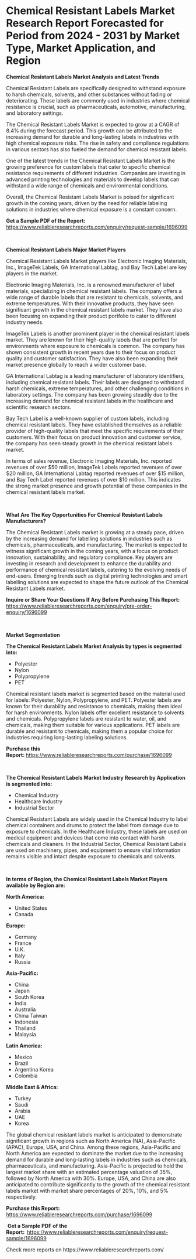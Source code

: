 <p><h1>Chemical Resistant Labels Market Research Report Forecasted for Period from 2024 -  2031 by Market Type, Market Application, and Region</h1></p><p><strong>Chemical Resistant Labels Market Analysis and Latest Trends</strong></p>
<p><p>Chemical Resistant Labels are specifically designed to withstand exposure to harsh chemicals, solvents, and other substances without fading or deteriorating. These labels are commonly used in industries where chemical resistance is crucial, such as pharmaceuticals, automotive, manufacturing, and laboratory settings.</p><p>The Chemical Resistant Labels Market is expected to grow at a CAGR of 8.4% during the forecast period. This growth can be attributed to the increasing demand for durable and long-lasting labels in industries with high chemical exposure risks. The rise in safety and compliance regulations in various sectors has also fueled the demand for chemical resistant labels.</p><p>One of the latest trends in the Chemical Resistant Labels Market is the growing preference for custom labels that cater to specific chemical resistance requirements of different industries. Companies are investing in advanced printing technologies and materials to develop labels that can withstand a wide range of chemicals and environmental conditions.</p><p>Overall, the Chemical Resistant Labels Market is poised for significant growth in the coming years, driven by the need for reliable labeling solutions in industries where chemical exposure is a constant concern.</p></p>
<p><strong>Get a Sample PDF of the Report:&nbsp;</strong> <a href="https://www.reliableresearchreports.com/enquiry/request-sample/1696099">https://www.reliableresearchreports.com/enquiry/request-sample/1696099</a></p>
<p>&nbsp;</p>
<p><strong>Chemical Resistant Labels Major Market Players</strong></p>
<p><p>Chemical Resistant Labels Market players like Electronic Imaging Materials, Inc., ImageTek Labels, GA International Labtag, and Bay Tech Label are key players in the market.</p><p>Electronic Imaging Materials, Inc. is a renowned manufacturer of label materials, specializing in chemical resistant labels. The company offers a wide range of durable labels that are resistant to chemicals, solvents, and extreme temperatures. With their innovative products, they have seen significant growth in the chemical resistant labels market. They have also been focusing on expanding their product portfolio to cater to different industry needs.</p><p>ImageTek Labels is another prominent player in the chemical resistant labels market. They are known for their high-quality labels that are perfect for environments where exposure to chemicals is common. The company has shown consistent growth in recent years due to their focus on product quality and customer satisfaction. They have also been expanding their market presence globally to reach a wider customer base.</p><p>GA International Labtag is a leading manufacturer of laboratory identifiers, including chemical resistant labels. Their labels are designed to withstand harsh chemicals, extreme temperatures, and other challenging conditions in laboratory settings. The company has been growing steadily due to the increasing demand for chemical resistant labels in the healthcare and scientific research sectors.</p><p>Bay Tech Label is a well-known supplier of custom labels, including chemical resistant labels. They have established themselves as a reliable provider of high-quality labels that meet the specific requirements of their customers. With their focus on product innovation and customer service, the company has seen steady growth in the chemical resistant labels market.</p><p>In terms of sales revenue, Electronic Imaging Materials, Inc. reported revenues of over $50 million, ImageTek Labels reported revenues of over $20 million, GA International Labtag reported revenues of over $15 million, and Bay Tech Label reported revenues of over $10 million. This indicates the strong market presence and growth potential of these companies in the chemical resistant labels market.</p></p>
<p>&nbsp;</p>
<p><strong>What Are The Key Opportunities For Chemical Resistant Labels Manufacturers?</strong></p>
<p><p>The Chemical Resistant Labels market is growing at a steady pace, driven by the increasing demand for labelling solutions in industries such as chemicals, pharmaceuticals, and manufacturing. The market is expected to witness significant growth in the coming years, with a focus on product innovation, sustainability, and regulatory compliance. Key players are investing in research and development to enhance the durability and performance of chemical resistant labels, catering to the evolving needs of end-users. Emerging trends such as digital printing technologies and smart labelling solutions are expected to shape the future outlook of the Chemical Resistant Labels market.</p></p>
<p><strong>Inquire or Share Your Questions If Any Before Purchasing This Report:</strong> <a href="https://www.reliableresearchreports.com/enquiry/pre-order-enquiry/1696099">https://www.reliableresearchreports.com/enquiry/pre-order-enquiry/1696099</a></p>
<p>&nbsp;</p>
<p><strong>Market Segmentation</strong></p>
<p><strong>The Chemical Resistant Labels Market Analysis by types is segmented into:</strong></p>
<p><ul><li>Polyester</li><li>Nylon</li><li>Polypropylene</li><li>PET</li></ul></p>
<p><p>Chemical resistant labels market is segmented based on the material used for labels: Polyester, Nylon, Polypropylene, and PET. Polyester labels are known for their durability and resistance to chemicals, making them ideal for harsh environments. Nylon labels offer excellent resistance to solvents and chemicals. Polypropylene labels are resistant to water, oil, and chemicals, making them suitable for various applications. PET labels are durable and resistant to chemicals, making them a popular choice for industries requiring long-lasting labeling solutions.</p></p>
<p><strong>Purchase this Report:&nbsp;</strong><a href="https://www.reliableresearchreports.com/purchase/1696099">https://www.reliableresearchreports.com/purchase/1696099</a></p>
<p>&nbsp;</p>
<p><strong>The Chemical Resistant Labels Market Industry Research by Application is segmented into:</strong></p>
<p><ul><li>Chemical Industry</li><li>Healthcare Industry</li><li>Industrial Sector</li></ul></p>
<p><p>Chemical Resistant Labels are widely used in the Chemical Industry to label chemical containers and drums to protect the label from damage due to exposure to chemicals. In the Healthcare Industry, these labels are used on medical equipment and devices that come into contact with harsh chemicals and cleaners. In the Industrial Sector, Chemical Resistant Labels are used on machinery, pipes, and equipment to ensure vital information remains visible and intact despite exposure to chemicals and solvents.</p></p>
<p>&nbsp;</p>
<p><strong>In terms of Region, the Chemical Resistant Labels Market Players available by Region are:</strong></p>
<p>
    <p> <strong> North America: </strong>
        <ul>
            <li>United States</li>
            <li>Canada</li>
        </ul>
        </p> 
    <p> <strong> Europe: </strong>
        <ul>
            <li>Germany</li>
            <li>France</li>
            <li>U.K.</li>
            <li>Italy</li>
            <li>Russia</li>
        </ul>
        </p> 
    <p> <strong> Asia-Pacific: </strong>
        <ul>
            <li>China</li>
            <li>Japan</li>
            <li>South Korea</li>
            <li>India</li>
            <li>Australia</li>
            <li>China Taiwan</li>
            <li>Indonesia</li>
            <li>Thailand</li>
            <li>Malaysia</li>
        </ul>
        </p> 
    <p> <strong> Latin America: </strong>
        <ul>
            <li>Mexico</li>
            <li>Brazil</li>
            <li>Argentina Korea</li>
            <li>Colombia</li>
        </ul>
        </p> 
    <p> <strong> Middle East & Africa: </strong>
        <ul>
            <li>Turkey</li>
            <li>Saudi</li>
            <li>Arabia</li>
            <li>UAE</li>
            <li>Korea</li>
        </ul>
    </p>
    </p>
<p><p>The global chemical resistant labels market is anticipated to demonstrate significant growth in regions such as North America (NA), Asia-Pacific (APAC), Europe, USA, and China. Among these regions, Asia-Pacific and North America are expected to dominate the market due to the increasing demand for durable and long-lasting labels in industries such as chemicals, pharmaceuticals, and manufacturing. Asia-Pacific is projected to hold the largest market share with an estimated percentage valuation of 35%, followed by North America with 30%. Europe, USA, and China are also anticipated to contribute significantly to the growth of the chemical resistant labels market with market share percentages of 20%, 10%, and 5% respectively.</p></p>
<p><strong>Purchase this Report: </strong><a href="https://www.reliableresearchreports.com/purchase/1696099">https://www.reliableresearchreports.com/purchase/1696099</a></p>
<p>&nbsp;<strong>Get a Sample PDF of the Report:&nbsp;&nbsp;</strong><a href="https://www.reliableresearchreports.com/enquiry/request-sample/1696099">https://www.reliableresearchreports.com/enquiry/request-sample/1696099</a></p>
<p><strong></strong></p>
<p>Check more reports on https://www.reliableresearchreports.com/</p>